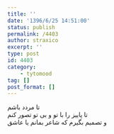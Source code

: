 ```yaml
---
title: ''
date: '1396/6/25 14:51:00'
status: publish
permalink: /4403
author: straxico
excerpt: ''
type: post
id: 4403
category:
    - tytomood
tag: []
post_format: []
---
```

تا مردد باشم  
تا پاییز را با تو و بی تو تصور کنم  
و تصمیم بگیرم که شاعر بمانم یا عاشق